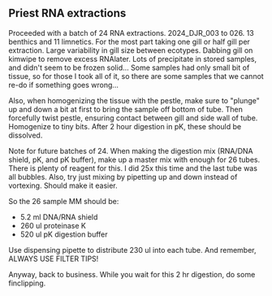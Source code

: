 ## Priest RNA extractions

Proceeded with a batch of 24 RNA extractions. 2024_DJR_003 to 026. 13 benthics and 11 limnetics. For the most part taking one gill or half gill per extraction. Large variability in gill size between 
ecotypes. Dabbing gill on kimwipe to remove excess RNAlater. Lots of precipitate in stored samples, and didn't seem to be frozen solid... Some samples had only small bit of tissue, so for those I 
took all of it, so there are some samples that we cannot re-do if something goes wrong...

Also, when homogenizing the tissue with the pestle, make sure to "plunge" up and down a bit at first to bring the sample off bottom of tube. Then forcefully twist pestle, ensuring contact between 
gill and side wall of tube. Homogenize to tiny bits. After 2 hour digestion in pK, these should be dissolved. 

Note for future batches of 24. When making the digestion mix (RNA/DNA shield, pK, and pK buffer), make up a master mix with enough for 26 tubes. There is plenty of reagent for this. I did 25x this 
time and the last tube was all bubbles. Also, try just mixing by pipetting up and down instead of vortexing. Should make it easier. 

So the 26 sample MM should be:

* 5.2 ml DNA/RNA shield
* 260 ul proteinase K
* 520 ul pK digestion buffer

Use dispensing pipette to distribute 230 ul into each tube. And remember, ALWAYS USE FILTER TIPS!

Anyway, back to business. While you wait for this 2 hr digestion, do some finclipping. 
